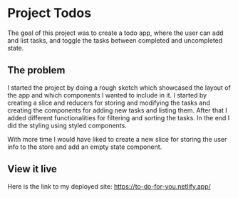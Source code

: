 # Project Todos

The goal of this project was to create a todo app, where the user can add and list tasks, and toggle the tasks between completed and uncompleted state.

## The problem

I started the project by doing a rough sketch which showcased the layout of the app and which components I wanted to include in it. I started by creating a slice and reducers for storing and modifying the tasks and creating the components for adding new tasks and listing them. After that I added different functionalities for filtering and sorting the tasks. In the end I did the styling using styled components.

With more time I would have liked to create a new slice for storing the user info to the store and add an empty state component.

## View it live

Here is the link to my deployed site:
https://to-do-for-you.netlify.app/


